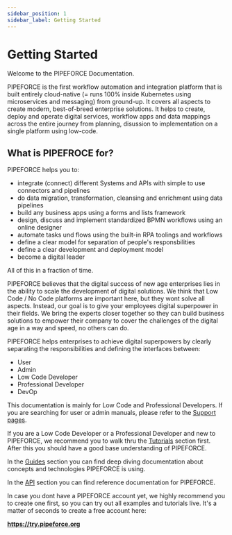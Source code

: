 ```yaml
---
sidebar_position: 1
sidebar_label: Getting Started
---
```


# Getting Started

Welcome to the PIPEFORCE Documentation.

PIPEFORCE is the first workflow automation and integration platform that is built entirely cloud-native (= runs 100% inside Kubernetes using microservices and messaging) from ground-up. It covers all aspects to create modern, best-of-breed enterprise solutions. It helps to create, deploy and operate digital services, workflow apps and data mappings across the entire journey from planning, disussion to implementation on a single platform using low-code.

## What is PIPEFROCE for?

PIPEFORCE helps you to:

- integrate (connect) different Systems and APIs with simple to use connectors and pipelines
- do data migration, transformation, cleansing and enrichment using data pipelines
- build any business apps using a forms and lists framework
- design, discuss and implement standardized BPMN workflows using an online designer
- automate tasks und flows using the built-in RPA toolings and workflows
- define a clear model for separation of people's responsbilities 
- define a clear development and deployment model 
- become a digital leader

All of this in a fraction of time.

PIPEFORCE believes that the digital success of new age enterprises lies in the ability to scale the development of digital solutions. We  think that Low Code / No Code platforms are important here, but they wont solve all aspects. Instead, our goal is to give your employees digital superpower in their fields. We bring the experts closer together so they can build business solutions to empower their company to cover the challenges of the digital age in a way and speed, no others can do.

PIPEFORCE helps enterprises to achieve digital superpowers by clearly separating the responsibilities and defining the interfaces between:

- User
- Admin
- Low Code Developer
- Professional Developer
- DevOp

This documentation is mainly for Low Code and Professional Developers. If you are searching for user or admin manuals, please refer to the [Support pages](https://logabit.atlassian.net/servicedesk/customer/portals).

If you are a Low Code Developer or a Professional Developer and new to PIPEFORCE, we recommend you to walk thru the [Tutorials](tutorials/10_basics.md) section first. After this you should have a good base understanding of PIPEFORCE.

In the [Guides](guides/01_command.md) section you can find deep diving documentation about concepts and technologies PIPEFORCE is using.

In the [API](api/commands.md) section you can find reference documentation for PIPEFORCE.

In case you dont have a PIPEFORCE account yet, we highly recommend you to create one first, so you can try out all examples and tutorials live. It's a matter of seconds to create a free account here:

 **https://try.pipeforce.org**